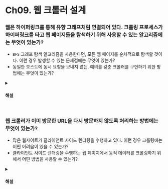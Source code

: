 # Ch09. 웹 크롤러 설계

### 웹은 하이퍼링크를 통해 유향 그래프처럼 연결되어 있다. 크롤링 프로세스가 하이퍼링크를 타고 웹 페이지들을 탐색하기 위해 사용할 수 있는 알고리즘에는 무엇이 있는가?

* `BFS` 그래프 탐색 알고리즘을 사용한다면, 모든 웹 페이지를 순차적으로 탐색할 것이다. 이런 경우 발생할 수 있는 문제점에는 무엇이 있는가?
* 동일한 호스트에 동시 요청을 보내지 않는, 예의를 갖춘 크롤러를 구현하기 위한 방법에는 무엇이 있는가?

<details>
<summary><h4>해설</h4></summary>

> 웹은 하이퍼링크를 통해 유향 그래프처럼 연결되어 있다. 크롤링 프로세스가 하이퍼링크를 타고 웹 페이지들을 탐색하기 위해 사용할 수 있는 알고리즘에는 무엇이 있는가?
* 그래프 탐색 알고리즘에는 대표적으로 `BFS`와 `DFS`가 있다. 그러나 방대한 웹을 `DFS`로 탐색하기에는 어느 정도 깊숙이 탐색하게 될지 알 수 없다. 따라서 `BFS`가 적절할 것이다.

> `BFS` 그래프 탐색 알고리즘을 사용한다면, 연결된 모든 링크를 순차적으로 탐색할 것이다. 이런 경우 발생할 수 있는 문제점에는 무엇이 있는가?
* 일반적으로 한 페이지에서 나오는 링크의 상당수는 같은 서버로 되돌아간다. 만약 `BFS` 알고리즘을 사용한다면, 크롤러는 동일한 호스트에 속한 많을 링크에 동시 요청을 보내게 될 것이다. 
* 호스트는 수많은 요청으로 인해 과부하에 걸리게 될 것이며, 이런 크롤러는 예의 없는 크롤러로 간주된다.

> 동일한 호스트에 동시 요청을 보내지 않는, 예의를 갖춘 크롤러를 구현하기 위한 방법에는 무엇이 있는가?
* 예의를 갖춘 크롤러를 만드려면 동일 웹 사이트에 대해서는 한 번에 한 페이지만 요청해야 한다. 
* 따라서 별도의 라우터를 두어 같은 호스트에 속한 URL은 언제나 같은 서버나 작업 스레드에서 순차적으로 처리하도록 해야한다.
</details>


<br>

### 웹 크롤러가 이미 방문한 URL을 다시 방문하지 않도록 처리하는 방법에는 무엇이 있는가?

* 많은 웹사이트가 클라이언트 사이드 렌더링을 수행하고 있다. 이런 경우 크롤링에는 어떤 어려움이 있을 수 있는가?
* 클라이언트 사이드 렌더링을 수행하는 웹 페이지에서 동적 데이터를 크롤링하기 위해서 어떤 방법을 사용할 수 있는가?

<details>
<summary><h4>해설</h4></summary>

> 웹 크롤러가 이미 방문한 URL을 다시 방문하지 않도록 처리하는 방법에는 무엇이 있는가?
* 이미 다운로드 완료한 URL을 디스크에 저장하고, 새로운 URL을 찾아낸 경우 디스크에 저장되어 있는지 검사한다.
* 자주 사용되는 URL의 경우 메모리에 저장해 처리 속도를 향상시킬 수 있다.

> 많은 웹사이트가 클라이언트 사이드 렌더링을 수행하고 있다. 이런 경우 크롤링에는 어떤 어려움이 있을 수 있는가?
* 클라이언트 사이드 렌더링을 수행할 경우, 브라우저에서 스크립트를 수행해 데이터를 가져와 페이지를 완성한다.
* 따라서 웹페이지를 있는 그대로 다운받아 파싱한다면 동적으로 생성되는 링크를 발견할 수 없게 된다.

> 클라이언트 사이드 렌더링을 수행하는 웹 페이지에서 동적 데이터를 크롤링하기 위해서 어떤 방법을 사용할 수 있는가?
* 클라이언트 사이드 렌더링을 수행할 경우, 브라우저에서 서버에 요청을 보내 페이지를 완성한 이후에 크롤링을 수행해야 한다.
* 대표적으로는 셀레니움을 사용해 브라우저를 실행시켜 동적 데이터를 받아올 수 있다.
</details>
